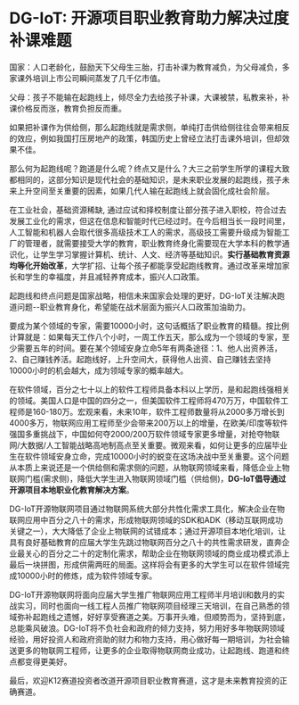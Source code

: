 # DG-IoT: 开源项目职业教育助力解决过度补课难题

国家：人口老龄化，鼓励天下父母生三胎，打击补课为教育减负，为父母减负，多家课外培训上市公司瞬间蒸发了几千亿市值。

父母：孩子不能输在起跑线上，倾尽全力去给孩子补课，大课被禁，私教来补，补课价格反而涨，教育负担反而重。

如果把补课作为供给侧，那么起跑线就是需求侧，单纯打击供给侧往往会带来相反的效应，例如我国打压房地产的政策，韩国历史上曾经立法打击课外培训，但却效果不佳。

那么何为起跑线呢？跑道是什么呢？终点又是什么？大三之前学生所学的课程大致都相同的，这部分知识是现代社会的基础知识，是未来职业发展的起跑线，孩子未来上升空间至关重要的因素，如果几代人输在起跑线上就会固化成社会阶层。

在工业社会，基础资源稀缺, 通过应试和择校制度让部分孩子进入职校，符合过去发展工业化的需求，但这在信息和智能时代已经过时。在今后相当长一段时间里，人工智能和机器人会取代很多高级技术工人的需求，高级技工需要升级成为智能工厂的管理者，就需要接受大学的教育，职业教育终身化需要现在大学本科的教学通识化，让学生学习掌握计算机、统计、人文、经济等基础知识。**实行基础教育资源均等化开始改革**，大学扩招、让每个孩子都能享受起跑线教育。通过改革来增加家长和学生的幸福度，并且减轻养育成本，振兴人口政策。

起跑线和终点问题是国家战略，相信未来国家会处理的更好，DG-IoT关注解决跑道问题--职业教育身化，希望能在战术层面为振兴人口政策加油助力。

要成为某个领域的专家，需要10000小时，这句话概括了职业教育的精髓。按比例计算就是：如果每天工作八个小时，一周工作五天，那么成为一个领域的专家，至少需要五年的时间。要在某个领域安身立命5年有两条途径：1、他人出资养活，2、自己赚钱养活。起跑线好，上升空间大，获得他人出资、自己赚钱去坚持10000小时的机会越大，成为领域专家的概率越大。

在软件领域，百分之七十以上的软件工程师具备本科以上学历，是和起跑线强相关的领域。美国人口是中国的四分之一，但美国软件工程师将470万万，中国软件工程师是160-180万。宏观来看，未来10年，软件工程师数量将从2000多万增长到4000多万，物联网应用工程师至少会带来200万以上的增量，在欧美/印度等软件强国多重挑战下，中国如何夺2000/200万软件领域专家更多增量，对抢夺物联网/大数据/人工智能战略高地制高点至关重要。微观来看，如何让更多的应届毕业生在软件领域安身立命，完成10000小时的蜕变在这场决战中至关重要。这个问题从本质上来说还是一个供给侧和需求侧的问题，从物联网领域来看，降低企业上物联网门槛(需求侧)，降低大学生进入物联网领域门槛（供给侧)，**DG-IoT倡导通过开源项目本地职业化教育解决方案**。

DG-IoT开源物联网项目通过物联网系统大部分共性化需求工具化，解决企业在物联网应用中百分之八十的需求，形成物联网领域的SDK和ADK（移动互联网成功关键之一），大大降低了企业上物联网的试错成本；通过开源项目本地化培训，让具有良好基础教育的应届大学生先跳过物联网百分之八十的共性需求研发，直奔企业最关心的百分之二十的定制化需求，帮助企业在物联网领域的商业成功模式添上最后一块拼图，形成供需两旺的局面。这样将会有更多的大学生可以在软件领域完成10000小时的修炼，成为软件领域专家。

DG-IoT开源物联网将面向应届大学生推广物联网应用工程师半月培训和数月的实战实习，同时也面向一线工程人员推广物联网项目经理三天培训，在自己熟悉的领域弥补起跑线之遗憾，好好享受赛道之美。万事开头难，但顺势而为，坚持到底，总能乘风破浪。DG-IoT将不负社会和政府的倾力支持，努力用好多年物联网领域经验，用好投资人和政府资助的财力和物力支持，用心做好每一期培训，为社会输送更多的物联网工程师，让更多的企业取得物联网商业成功，让起跑线、跑道和终点都变得更美好。

最后，欢迎K12赛道投资者改道开源项目职业教育赛道，这才是未来教育投资的正确赛道。